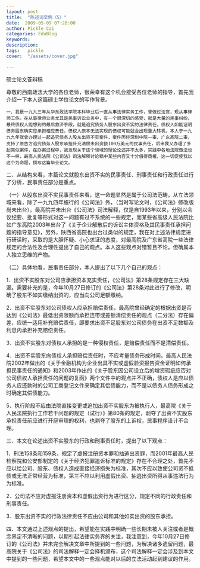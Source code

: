 ```yaml
---
layout: post  
title:  "陈述词举例（5）"
date:  2009-05-09 07:28:00
author: Pickle Cai  
categories: EduBlog  
keywords: 
description:   
tags:	pickle   
cover:  "/assets/cover.jpg"  

---
```


 硕士论文答辩稿



尊敬的西南政法大学的各位老师，很荣幸有这个机会接受各位老师的指导，首先我介绍一下本人这篇硕士学位论文的写作背景。



    一、我是一九九三年从华东政法学院本科毕业后一直从事法律实务工作，曾做过法官，现从事律师工作。在从事律师业务尤其是民事诉讼业务中，有一个很深切的感受，就是大量的民事纠纷，最终债权人能想到的最后救济手段，就是追究债务人股东出资不实的法律责任，债权人如能证明债务股东确实应承担相应责任，债权人原本无法实现的债权可能就会出现重大转机，本人于一九九九年就曾办理过一起追究债务人股东出资不实案件，案件历经深圳中院一审、广东高院二审，支持了原告方追究债务人股东承担补充清偿未出资额100万美元的民事责任，后来我又办理了多起类似案件，在办案过程中，我发现关于这个领域的理论论述并不太多，实践中各地法院做法也不一样，最高人民法院《公司法》司法解释讨论稿中某些内容又十分值得商榷，这一切促使我以这个为命题，撰写这篇毕业论文。



二、从结构来看，本篇论文就股东出资不实的民事责任、刑事责任和行政责任进行了分析，民事责任部分是重点。



（一）从股东出资不实民事责任来看，这一命题显然是属于公司法范畴，从立法领域来看，除了一九九四年施行的《公司法》外，（当时写论文时，《公司法》修改版尚未出台），最高院并未出台《公司法》司法解释，仅是自1993年以来，分别以会议纪要、批复等形式对这一问题有过不系统的一些规定，而某些省高级人民法院比如广东高院2003年出台了《关于企业解散后的诉讼主体资格及其民事责任承担问题的指导意见》，另外，陕西省高院也出台过类似的规定，我在对上述法律规定进行研读时，采取的是大胆怀疑、小心求证的态度，对最高院及广东省高院一些法律规定的合法性及合理性提出了自己的观点。本人这些观点对错暂且不论，但确属本人独立思维的产物。



（二）具体地看，民事责任部分，本人提出了以下几个自己的观点：



 1．出资不实股东对公司应承担资本充实责任，《公司法》第28条规定存在三大缺漏。需要补充的是，今年10月27日修订的《公司法》第28条对此进行了修改，明确了股东不如实缴纳出资的，应当向公司足额缴纳。



2．出资不实股东对公司债权人应承担赔偿责任，最高院曾经确定的根据出资是否达到《公司法》最低出资限额而承担连带或差额清偿责任的观点（二分法）存在偏差，应统一适用补充赔偿责任，即要求出资不足股东对公司债务在出资不足数额及利息内承担补充赔偿责任。



3．出资不实股东对债权人承担的是一种侵权责任，是赔偿责任而不是清偿责任。



4．出资不实股东向债权人承担赔偿责任时，不应考量债务形成时间，最高人民法院2002年做出的《关于金融机构为企业出具不实或虚假验资报告资金证明如何承担民事责任的通知》和2003年作出的《关于股东因公司设立后的增资瑕疵应否对公司债权人承担责任的问题的复函》两个文件中的观点并不正确，债权人是应以债务人应还款时的公司工商登记文件来确定其偿债能力，而不是以债务人债务形成之时确定其偿债能力。



5．执行阶段不应由法院直接变更或追加出资不实股东为被执行人，最高院《关于人民法院执行工作若干问题的规定（试行）》第80条的规定，剥夺了出资不实股东承担责任前应进行开庭审理的权利，也剥夺了股东的上诉权，民事程序设计不合理。



三、本文在论述出资不实股东的行政和刑事责任时，提出了以下观点：



1．刑法158条和159条，规定了虚报注册资本罪和抽逃出资罪，而2001年最高人民检察院和公安部制定的《关于经济犯罪追诉标准的规定》存在不合理之处，首先不应以给公司、股东、债权人造成直接经济损失为标准，其次不应以致使公司资不抵债或无法正常经营为标准，第三不应以利用虚假出资、抽逃出资所得从事违法行为为标准。



2．公司法不应对虚报注册资本和虚假出资行为进行区分，规定不同的行政责任和刑事责任。



3．股东出资不实的行政法律责任不应由公司和其他如实出资的股东承担。



四、本文通过上述观点的提出，希望能在实践中明确一些长期未被人关注或者是概念界定不清晰的问题，以期引起法律实务界的关注，我注意到，今年10月27日修订的《公司法》并未完全解决文章中所提到的一些问题，为解决诸多遗留问题，最高院关于《公司法》的司法解释一定会择机颁布，这个司法解释一定会涉及到本文中提到的一些问题，希望本文中的一些观点能对以后的立法活动起到建议的作用。





		    
